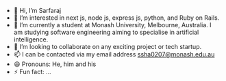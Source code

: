 - 👋 Hi, I’m Sarfaraj
- 👀 I’m interested in next js, node js, express js, python, and Ruby on Rails.
- 🌱 I’m currently a student at Monash University, Melbourne, Australia. I am studying software engineering aiming to specialise in artificial intelligence.
- 💞️ I’m looking to collaborate on any exciting project or tech startup.
- 📫 I can be contacted via my email address ssha0207@monash.edu.au
- 😄 Pronouns: He, him and his
- ⚡ Fun fact: ...

<!---
Sarfaraj22/Sarfaraj22 is a ✨ special ✨ repository because its `README.md` (this file) appears on your GitHub profile.
You can click the Preview link to take a look at your changes.
--->
